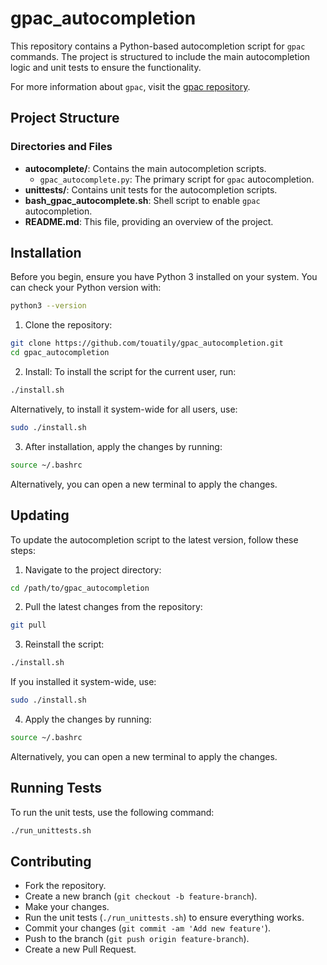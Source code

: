 # gpac_autocompletion
This repository contains a Python-based autocompletion script for `gpac` commands. The project is structured to include the main autocompletion logic and unit tests to ensure the functionality.

For more information about `gpac`, visit the [gpac repository](https://github.com/gpac/gpac).

## Project Structure

### Directories and Files

- **autocomplete/**: Contains the main autocompletion scripts.
  - `gpac_autocomplete.py`: The primary script for `gpac` autocompletion.
- **unittests/**: Contains unit tests for the autocompletion scripts.
- **bash_gpac_autocomplete.sh**: Shell script to enable `gpac` autocompletion.
- **README.md**: This file, providing an overview of the project.

## Installation

Before you begin, ensure you have Python 3 installed on your system. You can check your Python version with:
```sh
python3 --version
```

1. Clone the repository:
```sh
git clone https://github.com/touatily/gpac_autocompletion.git
cd gpac_autocompletion
```

2. Install:
To install the script for the current user, run:
```sh
./install.sh
```

Alternatively, to install it system-wide for all users, use:
```sh
sudo ./install.sh
```

3. After installation, apply the changes by running:
```sh
source ~/.bashrc
```
Alternatively, you can open a new terminal to apply the changes.

## Updating

To update the autocompletion script to the latest version, follow these steps:

1. Navigate to the project directory:
```sh
cd /path/to/gpac_autocompletion
```

2. Pull the latest changes from the repository:
```sh
git pull
```

3. Reinstall the script:
```sh
./install.sh
```

If you installed it system-wide, use:
```sh
sudo ./install.sh
```

4. Apply the changes by running:
```sh
source ~/.bashrc
```
Alternatively, you can open a new terminal to apply the changes.


## Running Tests
To run the unit tests, use the following command:

```sh
./run_unittests.sh
```

## Contributing
- Fork the repository.
- Create a new branch (`git checkout -b feature-branch`).
- Make your changes.
- Run the unit tests (`./run_unittests.sh`) to ensure everything works.
- Commit your changes (`git commit -am 'Add new feature'`).
- Push to the branch (`git push origin feature-branch`).
- Create a new Pull Request.